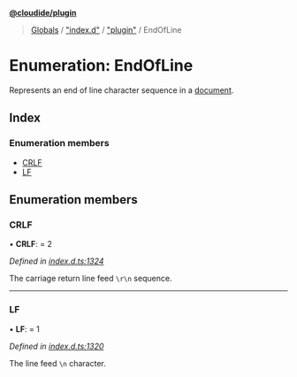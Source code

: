 **[@cloudide/plugin](../README.md)**

> [Globals](../README.md) / ["index.d"](../modules/_index_d_.md) / ["plugin"](../modules/_index_d_._plugin_.md) / EndOfLine

# Enumeration: EndOfLine

Represents an end of line character sequence in a [document](#TextDocument).

## Index

### Enumeration members

* [CRLF](_index_d_._plugin_.endofline.md#crlf)
* [LF](_index_d_._plugin_.endofline.md#lf)

## Enumeration members

### CRLF

•  **CRLF**:  = 2

*Defined in [index.d.ts:1324](https://github.com/shuyaqian/cloudide-plugin-api/blob/6d83fa1/index.d.ts#L1324)*

The carriage return line feed `\r\n` sequence.

___

### LF

•  **LF**:  = 1

*Defined in [index.d.ts:1320](https://github.com/shuyaqian/cloudide-plugin-api/blob/6d83fa1/index.d.ts#L1320)*

The line feed `\n` character.
